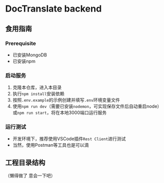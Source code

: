 # DocTranslate backend

## 食用指南

### Prerequisite

- 已安装MongoDB
- 已安装npm



### 启动服务

1. 克隆本仓库，进入本目录
2. 执行`npm install`安装依赖
3. 按照`.env.example`的示例创建并填写`.env`环境变量文件
4. 使用`npm run dev`（需要已安装`nodemon`，可实现保存文件后自动重启node）或`npm run start`，将在本地3000端口运行服务



### 运行测试

- 开发环境下，推荐使用VSCode插件`Rest Client`进行测试
- 当然，使用Postman等工具也是可以滴



## 工程目录结构

（懒得做了 意会一下吧）

